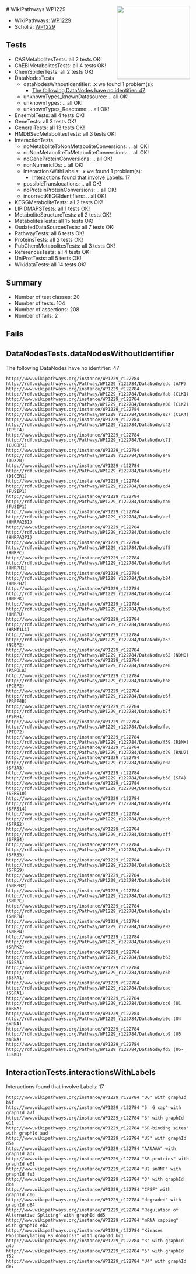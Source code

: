 <img style="float: right; width: 200px" src="https://upload.wikimedia.org/wikipedia/commons/thumb/8/83/Wplogo_with_text_500.png/640px-Wplogo_with_text_500.png" />
# WikiPathways WP1229

* WikiPathways: [WP1229](https://new.wikipathways.org/pathways/WP1229)
* Scholia: [WP1229](https://scholia.toolforge.org/wikipathways/WP1229)
## Tests
* CASMetabolitesTests: all 2 tests OK!
* ChEBIMetabolitesTests: all 4 tests OK!
* ChemSpiderTests: all 2 tests OK!
* DataNodesTests
    * dataNodesWithoutIdentifier: .x we found 1 problem(s):
        * [The following DataNodes have no identifier: 47](#8792c4f4)
    * unknownTypes_knownDatasource: .. all OK!
    * unknownTypes: .. all OK!
    * unknownTypes_Reactome: .. all OK!
* EnsemblTests: all 4 tests OK!
* GeneTests: all 3 tests OK!
* GeneralTests: all 13 tests OK!
* HMDBSecMetabolitesTests: all 3 tests OK!
* InteractionTests
    * noMetaboliteToNonMetaboliteConversions: .. all OK!
    * noNonMetaboliteToMetaboliteConversions: .. all OK!
    * noGeneProteinConversions: .. all OK!
    * nonNumericIDs: .. all OK!
    * interactionsWithLabels: .x we found 1 problem(s):
        * [Interactions found that involve Labels: 17](#fe97a8bf)
    * possibleTranslocations: .. all OK!
    * noProteinProteinConversions: .. all OK!
    * incorrectKEGGIdentifiers: .. all OK!
* KEGGMetaboliteTests: all 2 tests OK!
* LIPIDMAPSTests: all 1 tests OK!
* MetaboliteStructureTests: all 2 tests OK!
* MetabolitesTests: all 15 tests OK!
* OudatedDataSourcesTests: all 7 tests OK!
* PathwayTests: all 6 tests OK!
* ProteinsTests: all 2 tests OK!
* PubChemMetabolitesTests: all 3 tests OK!
* ReferencesTests: all 4 tests OK!
* UniProtTests: all 5 tests OK!
* WikidataTests: all 14 tests OK!


## Summary

* Number of test classes: 20
* Number of tests: 104
* Number of assertions: 208
* Number of fails: 2

## Fails

<a name="8792c4f4" />

## DataNodesTests.dataNodesWithoutIdentifier

The following DataNodes have no identifier: 47
```
http://www.wikipathways.org/instance/WP1229_r122784 http://rdf.wikipathways.org/Pathway/WP1229_r122784/DataNode/edc (ATP)
http://www.wikipathways.org/instance/WP1229_r122784 http://rdf.wikipathways.org/Pathway/WP1229_r122784/DataNode/fab (CLK1)
http://www.wikipathways.org/instance/WP1229_r122784 http://rdf.wikipathways.org/Pathway/WP1229_r122784/DataNode/e08 (CLK2)
http://www.wikipathways.org/instance/WP1229_r122784 http://rdf.wikipathways.org/Pathway/WP1229_r122784/DataNode/e27 (CLK4)
http://www.wikipathways.org/instance/WP1229_r122784 http://rdf.wikipathways.org/Pathway/WP1229_r122784/DataNode/d42 (CPSF4)
http://www.wikipathways.org/instance/WP1229_r122784 http://rdf.wikipathways.org/Pathway/WP1229_r122784/DataNode/c71 (CUGBP1)
http://www.wikipathways.org/instance/WP1229_r122784 http://rdf.wikipathways.org/Pathway/WP1229_r122784/DataNode/e48 (DDX20)
http://www.wikipathways.org/instance/WP1229_r122784 http://rdf.wikipathways.org/Pathway/WP1229_r122784/DataNode/d1d (DICER1)
http://www.wikipathways.org/instance/WP1229_r122784 http://rdf.wikipathways.org/Pathway/WP1229_r122784/DataNode/cd4 (FUSIP1)
http://www.wikipathways.org/instance/WP1229_r122784 http://rdf.wikipathways.org/Pathway/WP1229_r122784/DataNode/da0 (FUSIP1)
http://www.wikipathways.org/instance/WP1229_r122784 http://rdf.wikipathways.org/Pathway/WP1229_r122784/DataNode/aef (HNRPA2B1)
http://www.wikipathways.org/instance/WP1229_r122784 http://rdf.wikipathways.org/Pathway/WP1229_r122784/DataNode/c3d (HNRPA3P1)
http://www.wikipathways.org/instance/WP1229_r122784 http://rdf.wikipathways.org/Pathway/WP1229_r122784/DataNode/df5 (HNRPC)
http://www.wikipathways.org/instance/WP1229_r122784 http://rdf.wikipathways.org/Pathway/WP1229_r122784/DataNode/fe9 (HNRPH1)
http://www.wikipathways.org/instance/WP1229_r122784 http://rdf.wikipathways.org/Pathway/WP1229_r122784/DataNode/b84 (HNRPH2)
http://www.wikipathways.org/instance/WP1229_r122784 http://rdf.wikipathways.org/Pathway/WP1229_r122784/DataNode/c44 (HNRPK)
http://www.wikipathways.org/instance/WP1229_r122784 http://rdf.wikipathways.org/Pathway/WP1229_r122784/DataNode/bb5 (HNRPU)
http://www.wikipathways.org/instance/WP1229_r122784 http://rdf.wikipathways.org/Pathway/WP1229_r122784/DataNode/e45 (HRMT1L1)
http://www.wikipathways.org/instance/WP1229_r122784 http://rdf.wikipathways.org/Pathway/WP1229_r122784/DataNode/a52 (NCBP2)
http://www.wikipathways.org/instance/WP1229_r122784 http://rdf.wikipathways.org/Pathway/WP1229_r122784/DataNode/e62 (NONO)
http://www.wikipathways.org/instance/WP1229_r122784 http://rdf.wikipathways.org/Pathway/WP1229_r122784/DataNode/ce8 (PAPOLA)
http://www.wikipathways.org/instance/WP1229_r122784 http://rdf.wikipathways.org/Pathway/WP1229_r122784/DataNode/bb8 (PCBP2)
http://www.wikipathways.org/instance/WP1229_r122784 http://rdf.wikipathways.org/Pathway/WP1229_r122784/DataNode/c6f (PRPF4B)
http://www.wikipathways.org/instance/WP1229_r122784 http://rdf.wikipathways.org/Pathway/WP1229_r122784/DataNode/b7f (PSKH1)
http://www.wikipathways.org/instance/WP1229_r122784 http://rdf.wikipathways.org/Pathway/WP1229_r122784/DataNode/fbc (PTBP2)
http://www.wikipathways.org/instance/WP1229_r122784 http://rdf.wikipathways.org/Pathway/WP1229_r122784/DataNode/f39 (RBMX)
http://www.wikipathways.org/instance/WP1229_r122784 http://rdf.wikipathways.org/Pathway/WP1229_r122784/DataNode/d29 (RNU2)
http://www.wikipathways.org/instance/WP1229_r122784 http://rdf.wikipathways.org/Pathway/WP1229_r122784/DataNode/e0a (SF3A3)
http://www.wikipathways.org/instance/WP1229_r122784 http://rdf.wikipathways.org/Pathway/WP1229_r122784/DataNode/b38 (SF4)
http://www.wikipathways.org/instance/WP1229_r122784 http://rdf.wikipathways.org/Pathway/WP1229_r122784/DataNode/c21 (SFRS10)
http://www.wikipathways.org/instance/WP1229_r122784 http://rdf.wikipathways.org/Pathway/WP1229_r122784/DataNode/ef4 (SFRS14)
http://www.wikipathways.org/instance/WP1229_r122784 http://rdf.wikipathways.org/Pathway/WP1229_r122784/DataNode/dcb (SFRS2)
http://www.wikipathways.org/instance/WP1229_r122784 http://rdf.wikipathways.org/Pathway/WP1229_r122784/DataNode/dff (SFRS4)
http://www.wikipathways.org/instance/WP1229_r122784 http://rdf.wikipathways.org/Pathway/WP1229_r122784/DataNode/e73 (SFRS5)
http://www.wikipathways.org/instance/WP1229_r122784 http://rdf.wikipathways.org/Pathway/WP1229_r122784/DataNode/b2b (SFRS9)
http://www.wikipathways.org/instance/WP1229_r122784 http://rdf.wikipathways.org/Pathway/WP1229_r122784/DataNode/b80 (SNRPB2)
http://www.wikipathways.org/instance/WP1229_r122784 http://rdf.wikipathways.org/Pathway/WP1229_r122784/DataNode/f22 (SNRPE)
http://www.wikipathways.org/instance/WP1229_r122784 http://rdf.wikipathways.org/Pathway/WP1229_r122784/DataNode/e1a (SNRPN)
http://www.wikipathways.org/instance/WP1229_r122784 http://rdf.wikipathways.org/Pathway/WP1229_r122784/DataNode/e92 (SNRPN)
http://www.wikipathways.org/instance/WP1229_r122784 http://rdf.wikipathways.org/Pathway/WP1229_r122784/DataNode/c37 (SRPK2)
http://www.wikipathways.org/instance/WP1229_r122784 http://rdf.wikipathways.org/Pathway/WP1229_r122784/DataNode/b63 (SSFA1)
http://www.wikipathways.org/instance/WP1229_r122784 http://rdf.wikipathways.org/Pathway/WP1229_r122784/DataNode/c5b (SSFA1)
http://www.wikipathways.org/instance/WP1229_r122784 http://rdf.wikipathways.org/Pathway/WP1229_r122784/DataNode/cae (SSFA1)
http://www.wikipathways.org/instance/WP1229_r122784 http://rdf.wikipathways.org/Pathway/WP1229_r122784/DataNode/cc6 (U1 snRNA)
http://www.wikipathways.org/instance/WP1229_r122784 http://rdf.wikipathways.org/Pathway/WP1229_r122784/DataNode/a0e (U4 snRNA)
http://www.wikipathways.org/instance/WP1229_r122784 http://rdf.wikipathways.org/Pathway/WP1229_r122784/DataNode/cb9 (U5 snRNA)
http://www.wikipathways.org/instance/WP1229_r122784 http://rdf.wikipathways.org/Pathway/WP1229_r122784/DataNode/fd5 (U5-116KD)
```

<a name="fe97a8bf" />

## InteractionTests.interactionsWithLabels

Interactions found that involve Labels: 17
```
http://www.wikipathways.org/instance/WP1229_r122784 "UG" with graphId b5f
http://www.wikipathways.org/instance/WP1229_r122784 "5  G cap" with graphId a7f
http://www.wikipathways.org/instance/WP1229_r122784 "3" with graphId e11
http://www.wikipathways.org/instance/WP1229_r122784 "SR-binding sites" with graphId aad
http://www.wikipathways.org/instance/WP1229_r122784 "U5" with graphId d54
http://www.wikipathways.org/instance/WP1229_r122784 "AAUAAA" with graphId ad7
http://www.wikipathways.org/instance/WP1229_r122784 "SR-proteins" with graphId e61
http://www.wikipathways.org/instance/WP1229_r122784 "U2 snRNP" with graphId fe3
http://www.wikipathways.org/instance/WP1229_r122784 "3" with graphId dc4
http://www.wikipathways.org/instance/WP1229_r122784 "CPSF" with graphId c06
http://www.wikipathways.org/instance/WP1229_r122784 "degraded" with graphId d84
http://www.wikipathways.org/instance/WP1229_r122784 "Regulation of
Alternative Splicing" with graphId dd5
http://www.wikipathways.org/instance/WP1229_r122784 "mRNA capping" with graphId eb2
http://www.wikipathways.org/instance/WP1229_r122784 "Kinases Phosphorylating RS domains?" with graphId bc1
http://www.wikipathways.org/instance/WP1229_r122784 "3" with graphId a4b
http://www.wikipathways.org/instance/WP1229_r122784 "5" with graphId f52
http://www.wikipathways.org/instance/WP1229_r122784 "U4" with graphId de7
```

